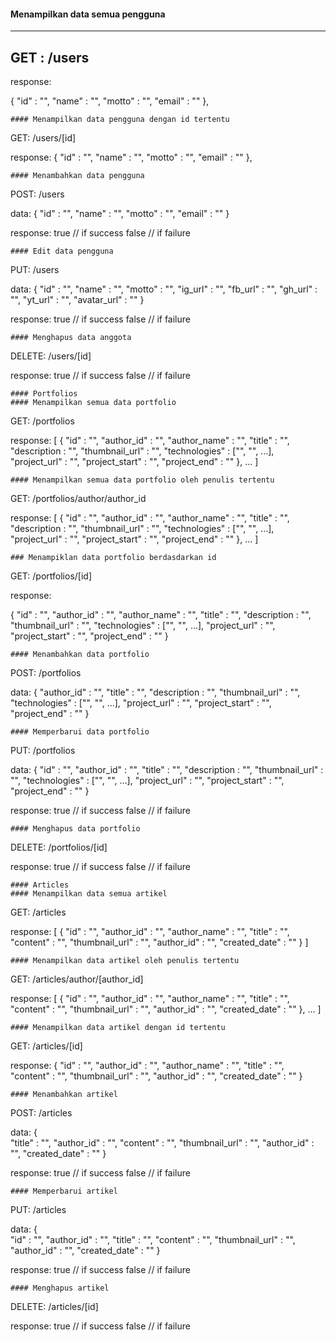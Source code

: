
#### Menampilkan data semua pengguna
---
GET : /users
---

response:

  {
    "id" : "",
    "name" : "",
    "motto" : "",
    "email" : ""
  },
 ```
#### Menampilkan data pengguna dengan id tertentu
 ``` 
GET: /users/[id]

response:
{
    "id" : "",
    "name" : "",
    "motto" : "",
    "email" : ""
},
```
#### Menambahkan data pengguna
```
POST: /users

data:
{
     "id" : "",
    "name" : "",
    "motto" : "",
    "email" : ""
}

response:
true    // if success
false   // if failure

```
#### Edit data pengguna
```
PUT: /users

data:
{
    "id"            : "",
    "name"          : "",
    "motto"         : "",
    "ig_url"        : "",
    "fb_url"        : "",
    "gh_url"        : "",
    "yt_url"        : "",
    "avatar_url"    : ""
}

response:
true    // if success
false   // if failure

```
#### Menghapus data anggota
```

DELETE: /users/[id]

response:
true    // if success
false   // if failure

```
#### Portfolios
#### Menampilkan semua data portfolio
```

GET: /portfolios

response:
[
    {
        "id"            : "",
        "author_id"     : "",
        "author_name"   : "",
        "title"         : "",
        "description    : "",
        "thumbnail_url" : "",
        "technologies"  : ["", "", ...],
        "project_url"   : "",
        "project_start" : "",
        "project_end"   : ""
    },
    ...
]

```
#### Menampilkan semua data portfolio oleh penulis tertentu
```

GET: /portfolios/author/author_id

response:
[
    {
        "id"            : "",
        "author_id"     : "",
        "author_name"   : "",
        "title"         : "",
        "description    : "",
        "thumbnail_url" : "",
        "technologies"  : ["", "", ...],
        "project_url"   : "",
        "project_start" : "",
        "project_end"   : ""
    },
    ...
]
```
### Menampiklan data portfolio berdasdarkan id
```

GET: /portfolios/[id]

response:

{
    "id"            : "",
    "author_id"     : "",
    "author_name"   : "",
    "title"         : "",
    "description    : "",
    "thumbnail_url" : "",
    "technologies"  : ["", "", ...],
    "project_url"   : "",
    "project_start" : "",
    "project_end"   : ""
}

```
#### Menambahkan data portfolio
```

POST: /portfolios

data:
{
    "author_id"     : "",
    "title"         : "",
    "description    : "",
    "thumbnail_url" : "",
    "technologies"  : ["", "", ...],
    "project_url"   : "",
    "project_start" : "",
    "project_end"   : ""
}

```
#### Memperbarui data portfolio
```

PUT: /portfolios

data:
{
    "id"            : "",
    "author_id"     : "",
    "title"         : "",
    "description    : "",
    "thumbnail_url" : "",
    "technologies"  : ["", "", ...],
    "project_url"   : "",
    "project_start" : "",
    "project_end"   : ""
}

response:
true    // if success
false   // if failure

```
#### Menghapus data portfolio
```

DELETE: /portfolios/[id]

response:
true    // if success
false   // if failure

```
#### Articles
#### Menampilkan data semua artikel
```

GET: /articles

response:
[
    {
        "id"            : "",
        "author_id"     : "",
        "author_name"   : "",
        "title"         : "",
        "content"       : "",
        "thumbnail_url" : "",
        "author_id"     : "",
        "created_date"  : ""
    }
]

```
#### Menampilkan data artikel oleh penulis tertentu
```

GET: /articles/author/[author_id]

response:
[
    {
        "id"            : "",
        "author_id"     : "",
        "author_name"   : "",
        "title"         : "",
        "content"       : "",
        "thumbnail_url" : "",
        "author_id"     : "",
        "created_date"  : ""
    },
    ...
]

```
#### Menampilkan data artikel dengan id tertentu
```

GET: /articles/[id]

response:
{
    "id"            : "",
    "author_id"     : "",
    "author_name"   : "",
    "title"         : "",
    "content"       : "",
    "thumbnail_url" : "",
    "author_id"     : "",
    "created_date"  : ""
}

```
#### Menambahkan artikel
```

POST: /articles

data:
{       
    "title"         : "",
    "author_id"     : "",
    "content"       : "",
    "thumbnail_url" : "",
    "author_id"     : "",
    "created_date"  : ""
}

response:
true    // if success
false   // if failure

```
#### Memperbarui artikel
```

PUT: /articles

data:
{      
    "id"            : "", 
    "author_id"     : "",
    "title"         : "",
    "content"       : "",
    "thumbnail_url" : "",
    "author_id"     : "",
    "created_date"  : ""
}

response:
true    // if success
false   // if failure

```
#### Menghapus artikel
```

DELETE: /articles/[id]

response:
true    // if success
false   // if failure

```
